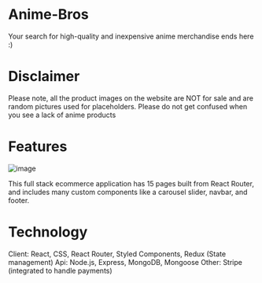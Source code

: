 # Anime-Bros
Your search for high-quality and inexpensive anime merchandise ends here :)

# Disclaimer
Please note, all the product images on the website are NOT for sale and are random pictures used for placeholders. Please do not get confused when you see a lack of anime products

# Features

![image](https://user-images.githubusercontent.com/70664921/177393979-5cfb7457-21ad-4470-9978-f677f90c48cc.png)

This full stack ecommerce application has 15 pages built from React Router, and includes many custom components like a carousel slider, navbar, and footer.

# Technology
Client: React, CSS, React Router, Styled Components, Redux (State management)
Api: Node.js, Express, MongoDB, Mongoose
Other: Stripe (integrated to handle payments)
